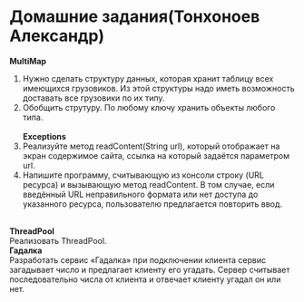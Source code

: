 # Домашние задания(Тонхоноев Александр)
<b>MultiMap</b><br>
1) Нужно сделать структуру данных, которая хранит таблицу всех имеющихся грузовиков. Из этой структуры надо иметь
возможность доставать все грузовики по их типу.<br>
2) Обобщить струтуру. По любому ключу хранить объекты любого типа.<br><br>
<b>Exceptions</b><br>
1) Реализуйте метод readContent(String url), который отображает на экран
содержимое сайта, ссылка на который задаётся параметром url.<br>
2) Напишите программу, считывающую из консоли строку (URL ресурса) и вызывающую
метод readContent. В том случае, если введённый URL неправильного формата
или нет доступа до указанного ресурса, пользователю предлагается повторить ввод.<br>
<br>
<b>ThreadPool</b><br>
Реализовать ThreadPool.<br>
<b>Гадалка</b><br>
Разработать сервис «Гадалка» при подключении клиента сервис загадывает число и предлагает клиенту его угадать. Сервер считывает последовательно числа от клиента и отвечает клиенту угадал он или нет. 
